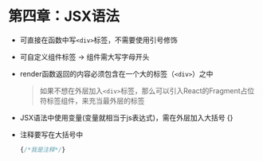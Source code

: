 # 第四章：JSX语法

* 可直接在函数中写`<div>`标签，不需要使用引号修饰

* 可自定义组件标签 -> 组件需大写字母开头 

* render函数返回的内容必须包含在一个大的标签（`<div>`）之中
    > 如果不想在外层加入`<div>`标签，那么可以引入React的Fragment占位符标签组件，来充当最外层的标签
    
* JSX语法中使用变量(变量就相当于js表达式)，需在外层加入大括号 {}

* 注释要写在大括号中
    ```javascript
    {/*我是注释*/}
    ```



<comment/>